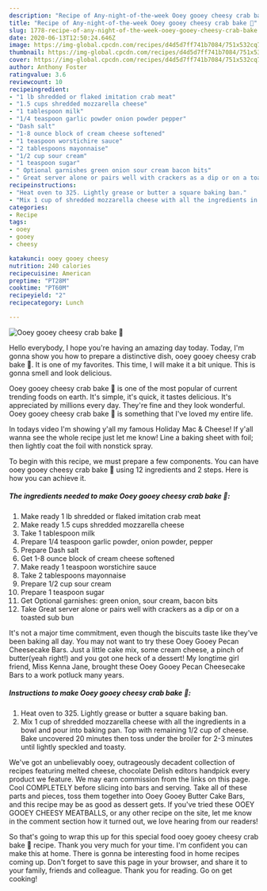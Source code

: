 ```yaml
---
description: "Recipe of Any-night-of-the-week Ooey gooey cheesy crab bake 🦀"
title: "Recipe of Any-night-of-the-week Ooey gooey cheesy crab bake 🦀"
slug: 1778-recipe-of-any-night-of-the-week-ooey-gooey-cheesy-crab-bake
date: 2020-06-13T12:50:24.646Z
image: https://img-global.cpcdn.com/recipes/d4d5d7ff741b7084/751x532cq70/ooey-gooey-cheesy-crab-bake-🦀-recipe-main-photo.jpg
thumbnail: https://img-global.cpcdn.com/recipes/d4d5d7ff741b7084/751x532cq70/ooey-gooey-cheesy-crab-bake-🦀-recipe-main-photo.jpg
cover: https://img-global.cpcdn.com/recipes/d4d5d7ff741b7084/751x532cq70/ooey-gooey-cheesy-crab-bake-🦀-recipe-main-photo.jpg
author: Anthony Foster
ratingvalue: 3.6
reviewcount: 10
recipeingredient:
- "1 lb shredded or flaked imitation crab meat"
- "1.5 cups shredded mozzarella cheese"
- "1 tablespoon milk"
- "1/4 teaspoon garlic powder onion powder pepper"
- "Dash salt"
- "1-8 ounce block of cream cheese softened"
- "1 teaspoon worstichire sauce"
- "2 tablespoons mayonnaise"
- "1/2 cup sour cream"
- "1 teaspoon sugar"
- " Optional garnishes green onion sour cream bacon bits"
- " Great server alone or pairs well with crackers as a dip or on a toasted sub bun"
recipeinstructions:
- "Heat oven to 325. Lightly grease or butter a square baking ban."
- "Mix 1 cup of shredded mozzarella cheese with all the ingredients in a bowl and pour into baking pan. Top with remaining 1/2 cup of cheese. Bake uncovered 20 minutes then toss under the broiler for 2-3 minutes until lightly speckled and toasty."
categories:
- Recipe
tags:
- ooey
- gooey
- cheesy

katakunci: ooey gooey cheesy 
nutrition: 240 calories
recipecuisine: American
preptime: "PT28M"
cooktime: "PT60M"
recipeyield: "2"
recipecategory: Lunch

---
```



![Ooey gooey cheesy crab bake 🦀](https://img-global.cpcdn.com/recipes/d4d5d7ff741b7084/751x532cq70/ooey-gooey-cheesy-crab-bake-🦀-recipe-main-photo.jpg)

Hello everybody, I hope you're having an amazing day today. Today, I'm gonna show you how to prepare a distinctive dish, ooey gooey cheesy crab bake 🦀. It is one of my favorites. This time, I will make it a bit unique. This is gonna smell and look delicious.

Ooey gooey cheesy crab bake 🦀 is one of the most popular of current trending foods on earth. It's simple, it's quick, it tastes delicious. It's appreciated by millions every day. They're fine and they look wonderful. Ooey gooey cheesy crab bake 🦀 is something that I've loved my entire life.

In todays video I&#39;m showing y&#39;all my famous Holiday Mac &amp; Cheese! If y&#39;all wanna see the whole recipe just let me know! Line a baking sheet with foil; then lightly coat the foil with nonstick spray.


To begin with this recipe, we must prepare a few components. You can have ooey gooey cheesy crab bake 🦀 using 12 ingredients and 2 steps. Here is how you can achieve it.

<!--inarticleads1-->

##### The ingredients needed to make Ooey gooey cheesy crab bake 🦀:

1. Make ready 1 lb shredded or flaked imitation crab meat
1. Make ready 1.5 cups shredded mozzarella cheese
1. Take 1 tablespoon milk
1. Prepare 1/4 teaspoon garlic powder, onion powder, pepper
1. Prepare Dash salt
1. Get 1-8 ounce block of cream cheese softened
1. Make ready 1 teaspoon worstichire sauce
1. Take 2 tablespoons mayonnaise
1. Prepare 1/2 cup sour cream
1. Prepare 1 teaspoon sugar
1. Get  Optional garnishes: green onion, sour cream, bacon bits
1. Take  Great server alone or pairs well with crackers as a dip or on a toasted sub bun


It&#39;s not a major time commitment, even though the biscuits taste like they&#39;ve been baking all day. You may not want to try these Ooey Gooey Pecan Cheesecake Bars. Just a little cake mix, some cream cheese, a pinch of butter(yeah right!) and you got one heck of a dessert! My longtime girl friend, Miss Kenna Jane, brought these Ooey Gooey Pecan Cheesecake Bars to a work potluck many years. 

<!--inarticleads2-->

##### Instructions to make Ooey gooey cheesy crab bake 🦀:

1. Heat oven to 325. Lightly grease or butter a square baking ban.
1. Mix 1 cup of shredded mozzarella cheese with all the ingredients in a bowl and pour into baking pan. Top with remaining 1/2 cup of cheese. Bake uncovered 20 minutes then toss under the broiler for 2-3 minutes until lightly speckled and toasty.


We&#39;ve got an unbelievably ooey, outrageously decadent collection of recipes featuring melted cheese, chocolate Delish editors handpick every product we feature. We may earn commission from the links on this page. Cool COMPLETELY before slicing into bars and serving. Take all of these parts and pieces, toss them together into Ooey Gooey Butter Cake Bars, and this recipe may be as good as dessert gets. If you&#39;ve tried these OOEY GOOEY CHEESY MEATBALLS, or any other recipe on the site, let me know in the comment section how it turned out, we love hearing from our readers! 

So that's going to wrap this up for this special food ooey gooey cheesy crab bake 🦀 recipe. Thank you very much for your time. I'm confident you can make this at home. There is gonna be interesting food in home recipes coming up. Don't forget to save this page in your browser, and share it to your family, friends and colleague. Thank you for reading. Go on get cooking!
